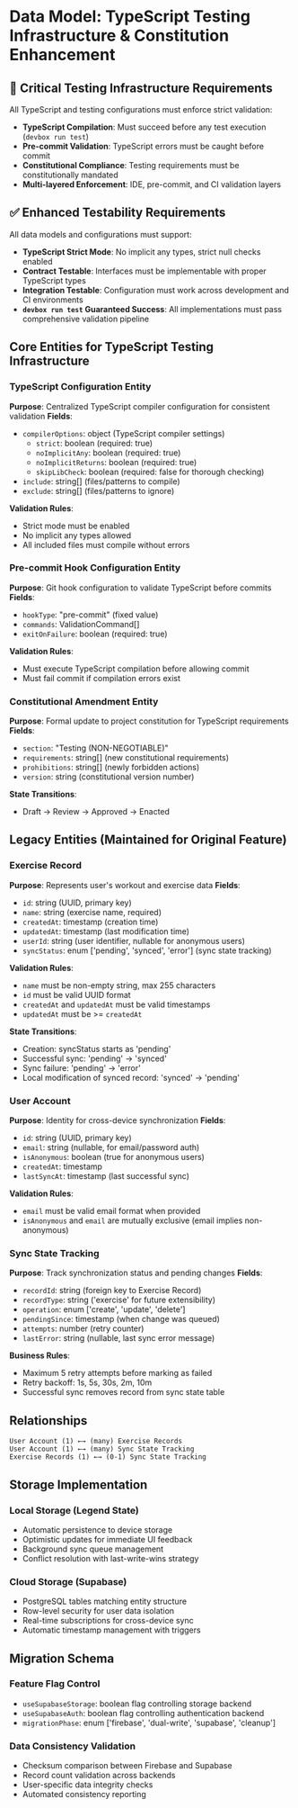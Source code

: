 # Data Model: TypeScript Testing Infrastructure & Constitution Enhancement

## 🚨 Critical Testing Infrastructure Requirements

All TypeScript and testing configurations must enforce strict validation:
- **TypeScript Compilation**: Must succeed before any test execution (`devbox run test`)
- **Pre-commit Validation**: TypeScript errors must be caught before commit
- **Constitutional Compliance**: Testing requirements must be constitutionally mandated
- **Multi-layered Enforcement**: IDE, pre-commit, and CI validation layers

## ✅ Enhanced Testability Requirements

All data models and configurations must support:
- **TypeScript Strict Mode**: No implicit any types, strict null checks enabled
- **Contract Testable**: Interfaces must be implementable with proper TypeScript types
- **Integration Testable**: Configuration must work across development and CI environments  
- **`devbox run test` Guaranteed Success**: All implementations must pass comprehensive validation pipeline

## Core Entities for TypeScript Testing Infrastructure

### TypeScript Configuration Entity
**Purpose**: Centralized TypeScript compiler configuration for consistent validation
**Fields**:
- `compilerOptions`: object (TypeScript compiler settings)
  - `strict`: boolean (required: true)
  - `noImplicitAny`: boolean (required: true)  
  - `noImplicitReturns`: boolean (required: true)
  - `skipLibCheck`: boolean (required: false for thorough checking)
- `include`: string[] (files/patterns to compile)
- `exclude`: string[] (files/patterns to ignore)

**Validation Rules**:
- Strict mode must be enabled
- No implicit any types allowed  
- All included files must compile without errors

### Pre-commit Hook Configuration Entity
**Purpose**: Git hook configuration to validate TypeScript before commits
**Fields**:
- `hookType`: "pre-commit" (fixed value)
- `commands`: ValidationCommand[]
- `exitOnFailure`: boolean (required: true)

**Validation Rules**:
- Must execute TypeScript compilation before allowing commit
- Must fail commit if compilation errors exist

### Constitutional Amendment Entity
**Purpose**: Formal update to project constitution for TypeScript requirements
**Fields**:
- `section`: "Testing (NON-NEGOTIABLE)"
- `requirements`: string[] (new constitutional requirements)
- `prohibitions`: string[] (newly forbidden actions)
- `version`: string (constitutional version number)

**State Transitions**:
- Draft → Review → Approved → Enacted

## Legacy Entities (Maintained for Original Feature)

### Exercise Record
**Purpose**: Represents user's workout and exercise data
**Fields**:
- `id`: string (UUID, primary key)
- `name`: string (exercise name, required)
- `createdAt`: timestamp (creation time)
- `updatedAt`: timestamp (last modification time)
- `userId`: string (user identifier, nullable for anonymous users)
- `syncStatus`: enum ['pending', 'synced', 'error'] (sync state tracking)

**Validation Rules**:
- `name` must be non-empty string, max 255 characters
- `id` must be valid UUID format
- `createdAt` and `updatedAt` must be valid timestamps
- `updatedAt` must be >= `createdAt`

**State Transitions**:
- Creation: syncStatus starts as 'pending'
- Successful sync: 'pending' → 'synced'
- Sync failure: 'pending' → 'error'
- Local modification of synced record: 'synced' → 'pending'

### User Account
**Purpose**: Identity for cross-device synchronization
**Fields**:
- `id`: string (UUID, primary key)
- `email`: string (nullable, for email/password auth)
- `isAnonymous`: boolean (true for anonymous users)
- `createdAt`: timestamp
- `lastSyncAt`: timestamp (last successful sync)

**Validation Rules**:
- `email` must be valid email format when provided
- `isAnonymous` and `email` are mutually exclusive (email implies non-anonymous)

### Sync State Tracking
**Purpose**: Track synchronization status and pending changes
**Fields**:
- `recordId`: string (foreign key to Exercise Record)
- `recordType`: string ('exercise' for future extensibility)
- `operation`: enum ['create', 'update', 'delete']
- `pendingSince`: timestamp (when change was queued)
- `attempts`: number (retry counter)
- `lastError`: string (nullable, last sync error message)

**Business Rules**:
- Maximum 5 retry attempts before marking as failed
- Retry backoff: 1s, 5s, 30s, 2m, 10m
- Successful sync removes record from sync state table

## Relationships

```
User Account (1) ←→ (many) Exercise Records
User Account (1) ←→ (many) Sync State Tracking
Exercise Records (1) ←→ (0-1) Sync State Tracking
```

## Storage Implementation

### Local Storage (Legend State)
- Automatic persistence to device storage
- Optimistic updates for immediate UI feedback  
- Background sync queue management
- Conflict resolution with last-write-wins strategy

### Cloud Storage (Supabase)
- PostgreSQL tables matching entity structure
- Row-level security for user data isolation
- Real-time subscriptions for cross-device sync
- Automatic timestamp management with triggers

## Migration Schema

### Feature Flag Control
- `useSupabaseStorage`: boolean flag controlling storage backend
- `useSupabaseAuth`: boolean flag controlling authentication backend
- `migrationPhase`: enum ['firebase', 'dual-write', 'supabase', 'cleanup']

### Data Consistency Validation
- Checksum comparison between Firebase and Supabase
- Record count validation across backends
- User-specific data integrity checks
- Automated consistency reporting
